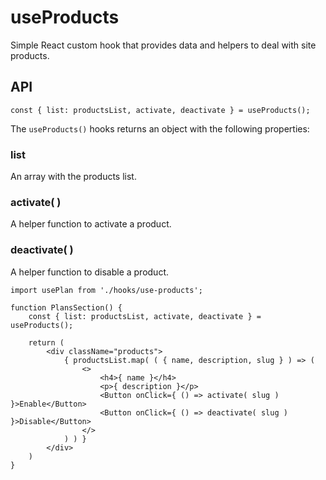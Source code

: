 # useProducts

Simple React custom hook that provides data and helpers to deal with site products.

## API

```es6
const { list: productsList, activate, deactivate } = useProducts();
```

The `useProducts()` hooks returns an object with the following properties:

### list

An array with the products list.

### activate( <slug> )
A helper function to activate a product.

### deactivate( <slug> )
A helper function to disable a product.

```es6
import usePlan from './hooks/use-products';

function PlansSection() {
	const { list: productsList, activate, deactivate } = useProducts();

	return (
		<div className="products">
			{ productsList.map( ( { name, description, slug } ) => (
				<>
					<h4>{ name }</h4>
					<p>{ description }</p>
					<Button onClick={ () => activate( slug ) }>Enable</Button>
					<Button onClick={ () => deactivate( slug ) }>Disable</Button>
				</>
			) ) }
		</div>
	)
}
```
